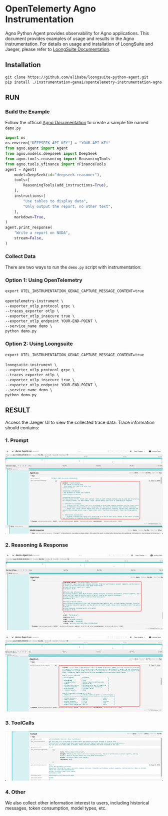 # OpenTelemerty Agno Instrumentation

Agno Python Agent provides observability for Agno applications. This document provides examples of usage and results in the Agno instrumentation. For details on usage and installation of LoongSuite and Jaeger, please refer to [LoongSuite Documentation](https://github.com/alibaba/loongsuite-python-agent/blob/main/README.md).

## Installation
  
```shell
git clone https://github.com/alibaba/loongsuite-python-agent.git
pip install ./instrumentation-genai/opentelemetry-instrumentation-agno
```

## RUN

### Build the Example

Follow the official [Agno Documentation](https://docs.agno.com/introduction) to create a sample file named `demo.py`
```python
import os
os.environ["DEEPSEEK_API_KEY"] = "YOUR-API-KEY"
from agno.agent import Agent
from agno.models.deepseek import DeepSeek
from agno.tools.reasoning import ReasoningTools
from agno.tools.yfinance import YFinanceTools
agent = Agent(
    model=DeepSeek(id="deepseek-reasoner"),
    tools=[
        ReasoningTools(add_instructions=True),
    ],
    instructions=[
        "Use tables to display data",
        "Only output the report, no other text",
    ],
    markdown=True,
)
agent.print_response(
    "Write a report on NVDA",
    stream=False,
)
```

### Collect Data

There are two ways to run the `demo.py` script with instrumentation:

### Option 1: Using OpenTelemetry

```shell 
export OTEL_INSTRUMENTATION_GENAI_CAPTURE_MESSAGE_CONTENT=true

opentelemetry-instrument \
--exporter_otlp_protocol grpc \
--traces_exporter otlp \
--exporter_otlp_insecure true \
--exporter_otlp_endpoint YOUR-END-POINT \
--service_name demo \
python demo.py
```

### Option 2: Using Loongsuite

```shell 
export OTEL_INSTRUMENTATION_GENAI_CAPTURE_MESSAGE_CONTENT=true

loongsuite-instrument \
--exporter_otlp_protocol grpc \
--traces_exporter otlp \
--exporter_otlp_insecure true \
--exporter_otlp_endpoint YOUR-END-POINT \
--service_name demo \
python demo.py
```

## RESULT

Access the Jaeger UI to view the collected trace data. Trace information should contains:

### 1. Prompt

![promot](_assets/img/agno_demo_prompt.png)

### 2. Reasoning & Response

![reasoning](_assets/img/agno_demo_reasoning.png)

![response](_assets/img/agno_demo_response.png)

### 3. ToolCalls

![toolcall](_assets/img/agno_demo_toolcall.png)

### 4. Other

We also collect other information interest to users, including historical messages, token consumption, model types, etc.
